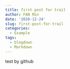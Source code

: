 ```yaml
---
title: first post for trail
author: FAN Min
date: '2020-12-24'
slug: first-post-for-trail
categories:
  - Example
tags:
  - blogdown
  - Markdown
---
```


test by github